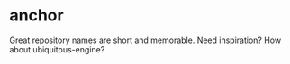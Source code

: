 # anchor
Great repository names are short and memorable. Need inspiration? How about ubiquitous-engine?
